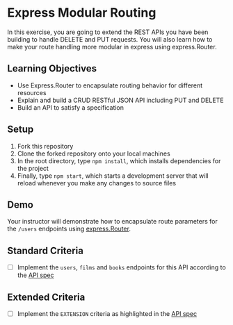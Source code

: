 # Express Modular Routing

In this exercise, you are going to extend the REST APIs you have been building to handle DELETE and PUT requests. You will also learn how to make your route handling more modular in express using express.Router.

## Learning Objectives

- Use Express.Router to encapsulate routing behavior for different resources
- Explain and build a CRUD RESTful JSON API including PUT and DELETE
- Build an API to satisfy a specification

## Setup

1. Fork this repository
2. Clone the forked repository onto your local machines
3. In the root directory, type `npm install`, which installs dependencies for the project
4. Finally, type `npm start`, which starts a development server that will reload whenever you make any changes to source files

## Demo

Your instructor will demonstrate how to encapsulate route parameters for the `/users` endpoints using [express.Router](https://expressjs.com/en/guide/routing.html).

## Standard Criteria

- [ ] Implement the `users`, `films` and `books` endpoints for this API according to the [API spec](https://boolean-uk.github.io/api-express-modular-routing/)

## Extended Criteria

- [ ] Implement the `EXTENSION` criteria as highlighted in the [API spec](https://boolean-uk.github.io/api-express-modular-routing/)
